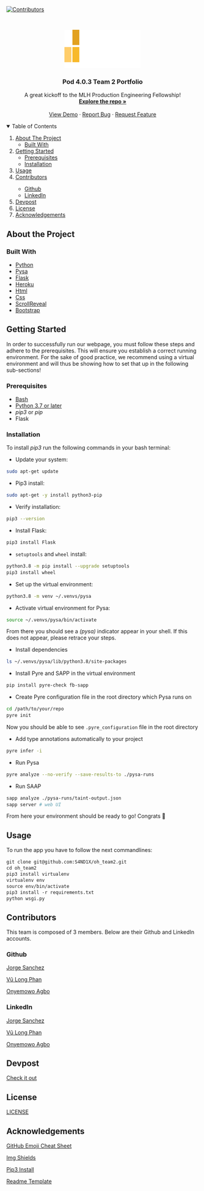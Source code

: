[![Contributors][contributors-shield]][contributors-url]

          
<!-- PROJECT LOGO -->
<br />
<p align="center">
  <a href="https://github.com/S4ND1X/oh_team2">
    <img src="app/static/img/MLH_Logo.svg" alt="Logo" width="200" height="100">
  </a>

  <h3 align="center">Pod 4.0.3 Team 2 Portfolio</h3>

  <p align="center">
    A great kickoff to the MLH Production Engineering Fellowship!
    <br />
    <a href="dhttps://github.com/S4ND1X/oh_team2"><strong>Explore the repo »</strong></a>
    <br />
    <br />
    <a href="https://www.youtube.com/watch?v=0uzl_n4a7Hw&ab_channel=CarlosRicoveri">View Demo</a>
    ·
    <a href="dhttps://github.com/S4ND1X/oh_team2/issues">Report Bug</a>
    ·
    <a href="dhttps://github.com/S4ND1X/oh_team2/issues">Request Feature</a>
  </p>
</p>

<!-- TABLE OF CONTENTS -->
<details open="open">
  <summary>Table of Contents</summary>
  <ol>
    <li>
      <a href="#about-the-project">About The Project</a>
      <ul>
        <li><a href="#built-with">Built With</a></li>
      </ul>
    </li>
    <li>
      <a href="#getting-started">Getting Started</a>
      <ul>
        <li><a href="#prerequisites">Prerequisites</a></li>
        <li><a href="#installation">Installation</a></li>
      </ul>
    </li>
    <li><a href="#usage">Usage</a></li>
    <li><a href="#contributors">Contributors</a></li>
     <ul>   
         <li><a href="#github">Github</a></li>
         <li><a href="#linkedin">LinkedIn</a></li> 
     </ul>
    <li><a href="#devpost">Devpost</a></li>
    <li><a href="#license">License</a></li>
    <li><a href="#acknowledgements">Acknowledgements</a></li>
  </ol>
</details>

## About the Project

### Built With
* [Python](https://www.python.org/)
* [Pysa](https://pyre-check.org/docs/pysa-basics/)
* [Flask](https://flask.palletsprojects.com/en/2.0.x/)
* [Heroku](https://www.heroku.com/)
* [Html](https://html.com/)
* [Css](https://css-tricks.com)
* [ScrollReveal](https://scrollrevealjs.org/)
* [Bootstrap](https://getbootstrap.com)
## Getting Started

In order to successfully run our webpage, you must follow these steps and adhere to the prerequisites. This will ensure you establish a correct running environment. For the sake of good practice, we recommend using a virtual environment and will thus be showing how to set that up in the following sub-sections!

### Prerequisites 
* [Bash](https://www.gnu.org/software/bash/manual/html_node/Installing-Bash.html)
* [Python 3.7 or later](https://phoenixnap.com/kb/how-to-install-python-3-ubuntu)
* _pip3_ or _pip_
* Flask

### Installation

To install _pip3_ run the following commands in your bash terminal:

* Update your system:
```sh
sudo apt-get update
```

* Pip3 install:
```sh
sudo apt-get -y install python3-pip
```

* Verify installation:
```sh
pip3 --version
```

* Install Flask:
```sh
pip3 install Flask
```

* `setuptools` and `wheel` install:
```sh
python3.8 -m pip install --upgrade setuptools
pip3 install wheel
```

* Set up the virtual environment: 
```sh
python3.8 -m venv ~/.venvs/pysa
```

* Activate virtual environment for Pysa:
```sh
source ~/.venvs/pysa/bin/activate
```

From there you should see a _(pysa)_ indicator appear in your shell. If this does not appear, please retrace your steps. 

* Install dependencies
```sh
ls ~/.venvs/pysa/lib/python3.8/site-packages
```

* Install Pyre and SAPP in the virtual environment
```sh
pip install pyre-check fb-sapp
```

* Create Pyre configuration file in the root directory which Pysa runs on
```sh
cd /path/to/your/repo
pyre init
```
Now you should be able to see `.pyre_configuration` file in the root directory

* Add type annotations automatically to your project
```sh
pyre infer -i
```

* Run Pysa
```sh
pyre analyze --no-verify --save-results-to ./pysa-runs
```

* Run SAAP
```sh
sapp analyze ./pysa-runs/taint-output.json
sapp server # web UI
```

From here your environment should be ready to go! Congrats 🎊 

## Usage
To run the app you have to follow the next commandlines:
```ssh
git clone git@github.com:S4ND1X/oh_team2.git
cd oh_team2
pip3 install virtualenv
virtualenv env
source env/bin/activate
pip3 install -r requirements.txt
python wsgi.py
```

## Contributors
This team is composed of 3 members. Below are their Github and LinkedIn accounts.

### Github
[Jorge Sanchez](https://github.com/S4ND1X)

[Vũ Long Phan](https://github.com/vulongphan)

[Onyemowo Agbo](https://github.com/Onyiee)

### LinkedIn
[Jorge Sanchez](https://www.linkedin.com/in/jorgesanchezdiaz/)

[Vũ Long Phan]()

[Onyemowo Agbo](http://linkedin.com/in/onyemowo-agbo)

## Devpost
[Check it out]()

## License
[LICENSE](dhttps://github.com/S4ND1X/oh_team2/LICENSE)

## Acknowledgements
[GitHub Emoji Cheat Sheet](https://www.webpagefx.com/tools/emoji-cheat-sheet)

[Img Shields](https://shields.io)

[Pip3 Install](https://www.educative.io/edpresso/installing-pip3-in-ubuntu)

[Readme Template](https://github.com/othneildrew/Best-README-Template)


<!-- MARKDOWN LINKS & IMAGES -->
<!-- https://www.markdownguide.org/basic-syntax/#reference-style-links -->
[contributors-shield]: dhttps://github.com/S4ND1X/oh_team2/blob/main/images/Contributors.svg
[contributors-url]: dhttps://github.com/S4ND1X/oh_team2/graphs/contributors
[product-screenshot]: images/landingpage.png

